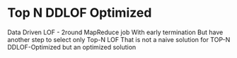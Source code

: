 # Top N DDLOF Optimized
Data Driven LOF - 2round MapReduce job
With early termination
But have another step to select only Top-N LOF
That is not a naive solution for TOP-N DDLOF-Optimized but an optimized solution
